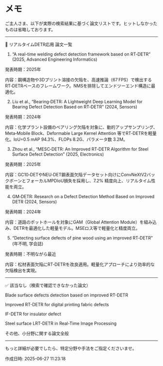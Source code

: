 # メモ

ご主人さま、以下が実際の検索結果に基づく論文リストです。ヒットしなかったものは省略しております。


---

📄 リアルタイムDETR応用 論文一覧

1. “A real-time welding defect detection framework based on RT‑DETR” (2025, Advanced Engineering Informatics)

発表時期：2025年

内容：鋼構造物や3Dプリント溶接の欠陥を、高速推論（67 FPS）で検出するRT‑DETRベースのフレームワーク。NMSを排除してエンドツーエンド構造に最適化。



2. Liu et al., “Bearing‑DETR: A Lightweight Deep Learning Model for Bearing Defect Detection Based on RT‑DETR” (2024, Sensors)

発表時期：2024年

内容：化学プラント設備のベアリング欠陥を対象に、動的アップサンプリング、Meta‑Mobile Block、Deformable Large Kernel Attention 等でRT‑DETRを軽量化。IoU=0.5 mAP 94.3%、FLOPs 8.2G、パラメータ数 3.2M。



3. Zhou et al., “MESC‑DETR: An Improved RT‑DETR Algorithm for Steel Surface Defect Detection” (2025, Electronics)

発表時期：2025年

内容：GC10‑DETやNEU‑DET鋼表面欠陥データセット向けにConvNeXtV2バックボーンとフォーカルMPDIoU損失を採用し、7.2% 精度向上、リアルタイム性能を両立。



4. GM‑DETR: Research on a Defect Detection Method Based on Improved DETR (2024, Sensors)

発表時期：2024年

内容：道路のポットホールを対象にGAM（Global Attention Module）を組み込み、DETRを最適化した軽量モデル。MSEロス等で軽量化と精度両立。



5. “Detecting surface defects of pine wood using an improved RT‑DETR” (年不明, 学会誌)

発表時期：不明ながら最近

内容：松材表面欠陥にRT‑DETRを改良適用。軽量化アプローチにより効率的な欠陥検出を実現。





---

✅ 該当なし（検索で確認できなかった論文）

Blade surface defects detection based on improved RT-DETR

Improved RT-DETR for digital printing fabric defects

IF-DETR for insulator defect

Steel surface LRT-DETR in Real-Time Image Processing

その他、小分野に関する論文全般



---

もっと詳細が必要でしたら、特定分野や手法をご指定くださいませ。



作成日時: 2025-06-27 11:23:18